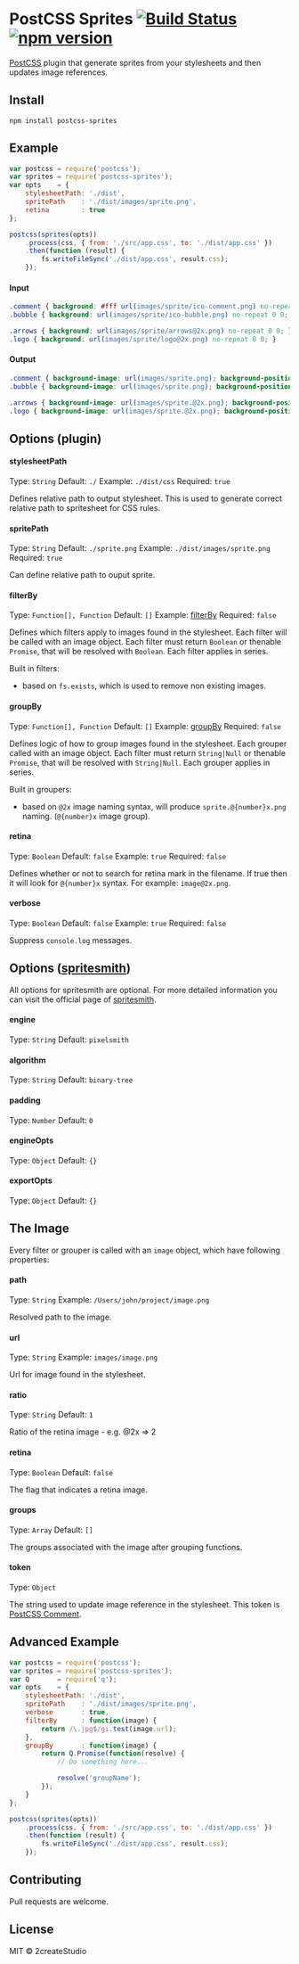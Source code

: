 # PostCSS Sprites [![Build Status](https://travis-ci.org/2createStudio/postcss-sprites.svg?branch=master)](https://travis-ci.org/2createStudio/postcss-sprites) [![npm version](https://badge.fury.io/js/postcss-sprites.svg)](http://badge.fury.io/js/postcss-sprites)
[PostCSS](https://github.com/postcss/postcss) plugin that generate sprites from your stylesheets and then updates image references.

## Install

```
npm install postcss-sprites
```

## Example

```javascript
var postcss = require('postcss');
var sprites = require('postcss-sprites');
var opts    = {
	stylesheetPath: './dist',
	spritePath    : './dist/images/sprite.png',
	retina        : true
};

postcss(sprites(opts))
	.process(css, { from: './src/app.css', to: './dist/app.css' })
    .then(function (result) {
        fs.writeFileSync('./dist/app.css', result.css);
    });
```

#### Input
```css
.comment { background: #fff url(images/sprite/ico-comment.png) no-repeat 0 0; }
.bubble { background: url(images/sprite/ico-bubble.png) no-repeat 0 0; }

.arrows { background: url(images/sprite/arrows@2x.png) no-repeat 0 0; }
.logo { background: url(images/sprite/logo@2x.png) no-repeat 0 0; }
```

#### Output
```css
.comment { background-image: url(images/sprite.png); background-position: 0 0; background-color: #fff; }
.bubble { background-image: url(images/sprite.png); background-position: 0 -50px; }

.arrows { background-image: url(images/sprite.@2x.png); background-position: 0 0; background-size: 100px 100px; }
.logo { background-image: url(images/sprite.@2x.png); background-position: 0 -50px; background-size: 100px 100px; }
```
## Options (plugin)

#### stylesheetPath

Type: `String`
Default: `./`
Example: `./dist/css`
Required: `true`

Defines relative path to output stylesheet. This is used to generate correct relative path to spritesheet for CSS rules.

#### spritePath

Type: `String`
Default: `./sprite.png`
Example: `./dist/images/sprite.png`
Required: `true`

Can define relative path to ouput sprite.

#### filterBy

Type: `Function[], Function`
Default: `[]`
Example: [filterBy](#advanced-example)
Required: `false`

Defines which filters apply to images found in the stylesheet. Each filter will be called with an image object. Each filter must return `Boolean` or thenable `Promise`, that will be resolved with `Boolean`. Each filter applies in series.

Built in filters:

- based on `fs.exists`, which is used to remove non existing images.

#### groupBy

Type: `Function[], Function`
Default: `[]`
Example: [groupBy](#advanced-example)
Required: `false`

Defines logic of how to group images found in the stylesheet. Each grouper called with an image object. Each filter must return `String|Null` or thenable `Promise`, that will be resolved with `String|Null`. Each grouper applies in series.

Built in groupers:

- based on `@2x` image naming syntax, will produce `sprite.@{number}x.png` naming. (`@{number}x` image group).

#### retina

Type: `Boolean`
Default: `false`
Example: `true`
Required: `false`

Defines whether or not to search for retina mark in the filename. If true then it will look for `@{number}x` syntax. For example: `image@2x.png`.

#### verbose

Type: `Boolean`
Default: `false`
Example: `true`
Required: `false`

Suppress `console.log` messages.

## Options ([spritesmith](https://github.com/Ensighten/spritesmith))

All options for spritesmith are optional. For more detailed information you can visit
the official page of [spritesmith](https://github.com/Ensighten/spritesmith).

#### engine

Type: `String`
Default: `pixelsmith`

#### algorithm

Type: `String`
Default: `binary-tree`

#### padding

Type: `Number`
Default: `0`

#### engineOpts

Type: `Object`
Default: `{}`

#### exportOpts

Type: `Object`
Default: `{}`

## The Image

Every filter or grouper is called with an ``image`` object, which have following properties:

#### path

Type: `String`
Example: `/Users/john/project/image.png`

Resolved path to the image.

#### url

Type: `String`
Example: `images/image.png`

Url for image found in the stylesheet.

#### ratio

Type: `String`
Default: `1`

Ratio of the retina image - e.g. @2x => 2

#### retina

Type: `Boolean`
Default: `false`

The flag that indicates a retina image.

#### groups

Type: `Array`
Default: `[]`

The groups associated with the image after grouping functions.

#### token

Type: `Object`

The string used to update image reference in the stylesheet.
This token is [PostCSS Comment](https://github.com/postcss/postcss/blob/master/docs/api.md#comment-node).

## Advanced Example

```javascript
var postcss = require('postcss');
var sprites = require('postcss-sprites');
var Q       = require('q');
var opts    = {
	stylesheetPath: './dist',
	spritePath    : './dist/images/sprite.png',
	verbose       : true,
	filterBy      : function(image) {
		return /\.jpg$/gi.test(image.url);
	},
	groupBy       : function(image) {
		return Q.Promise(function(resolve) {
			// Do something here...

			resolve('groupName');
		});
	}
};

postcss(sprites(opts))
	.process(css, { from: './src/app.css', to: './dist/app.css' })
    .then(function (result) {
        fs.writeFileSync('./dist/app.css', result.css);
    });
```

## Contributing

Pull requests are welcome.

## License
MIT © 2createStudio
